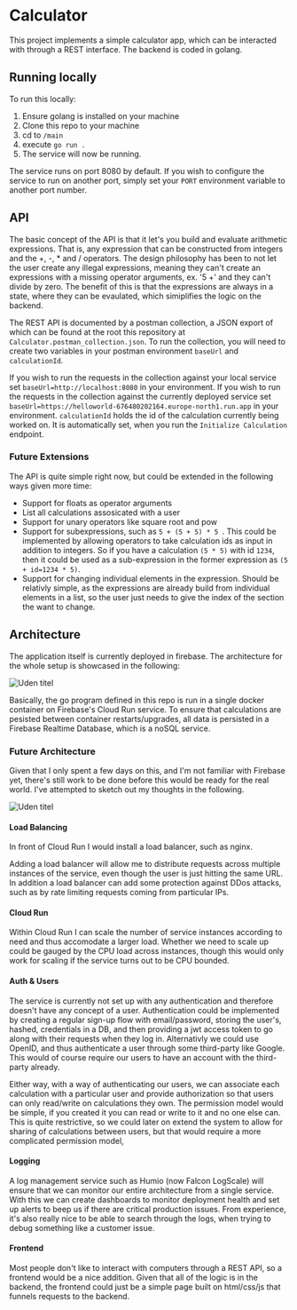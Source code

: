 # Calculator 
This project implements a simple calculator app, which can be interacted with through a REST interface.
The backend is coded in golang.

## Running locally
To run this locally:
1. Ensure golang is installed on your machine
2. Clone this repo to your machine
3. cd to `/main`
4. execute `go run .`
5. The service will now be running.
 
The service runs on port 8080 by default. If you wish to configure the service to run on another port, simply set your `PORT` environment variable to another port number.

## API
The basic concept of the API is that it let's you build and evaluate arithmetic expressions. That is, any expression that can be constructed from integers and the +, -, * and / operators.
The design philosophy has been to not let the user create any illegal expressions, meaning they can't create an expressions with a missing operator arguments, ex. '5 +' and they can't divide by zero. The benefit of this is that the expressions are always in a state, where they can be evaulated, which simiplifies the logic on the backend.

The REST API is documented by a postman collection, a JSON export of which can be found at the root this repository at `Calculator.postman_collection.json`.
To run the collection, you will need to create two variables in your postman environment `baseUrl` and `calculationId`.

If you wish to run the requests in the collection against your local service set `baseUrl=http://localhost:8080` in your environment.
If you wish to run the requests in the collection against the currently deployed service set `baseUrl=https://helloworld-676480202164.europe-north1.run.app` in your environment.
`calculationId` holds the id of the calculation currently being worked on. It is automatically set, when you run the `Initialize Calculation` endpoint.

### Future Extensions
The API is quite simple right now, but could be extended in the following ways given more time:
* Support for floats as operator arguments
* List all calculations assosicated with a user
* Support for unary operators like square root and pow
* Support for subexpressions, such as  `5 + (5 + 5) * 5 `. This could be implemented by allowing operators to take calculation ids as input in addition to integers. So if you have a calculation `(5 * 5)` with id `1234`, then it could be used as a sub-expression in the former expression as `(5 + id=1234 * 5)`.
* Support for changing individual elements in the expression. Should be relativly simple, as the expressions are already build from individual elements in a list, so the user just needs to give the index of the section the want to change.

## Architecture
The application itself is currently deployed in firebase.
The architecture for the whole setup is showcased in the following:

![Uden titel](https://github.com/user-attachments/assets/06702f09-3e5c-4d73-bf1a-535de0f8d44f)

Basically, the go program defined in this repo is run in a single docker container on Firebase's Cloud Run service.
To ensure that calculations are pesisted between container restarts/upgrades, all data is persisted in a Firebase Realtime Database, which is a noSQL service.

### Future Architecture
Given that I only spent a few days on this, and I'm not familiar with Firebase yet, there's still work to be done before this would be ready for the real world.
I've attempted to sketch out my thoughts in the following.

![Uden titel](https://github.com/user-attachments/assets/9eb38e5d-9753-4840-8077-c9ff61b14ec1)

#### Load Balancing
In front of Cloud Run I would install a load balancer, such as nginx.

Adding a load balancer will allow me to distribute requests across multiple instances of the service, even though the user is just hitting the same URL. 
In addition a load balancer can add some protection against DDos attacks, such as by rate limiting requests coming from particular IPs.

#### Cloud Run
Within Cloud Run I can scale the number of service instances according to need and thus accomodate a larger load. Whether we need to scale up could be gauged by the CPU load across instances, though this would only work for scaling if the service turns out to be CPU bounded.

#### Auth & Users
The service is currently not set up with any authentication and therefore doesn't have any concept of a user.
Authentication could be implemented by creating a regular sign-up flow with email/password, storing the user's, hashed, credentials in a DB, and then providing a jwt access token to go along with their requests when they log in.
Alternativly we could use OpenID, and thus authenticate a user through some third-party like Google. This would of course require our users to have an account with the third-party already.

Either way, with a way of authenticating our users, we can associate each calculation with a particular user and provide authorization so that users can only read/write on calculations they own.
The permission model would be simple, if you created it you can read or write to it and no one else can.
This is quite restrictive, so we could later on extend the system to allow for sharing of calculations between users, but that would require a more complicated permission model,

#### Logging
A log management service such as Humio (now Falcon LogScale) will ensure that we can monitor our entire architecture from a single service. 
With this we can create dashboards to monitor deployment health and set up alerts to beep us if there are critical production issues.
From experience, it's also really nice to be able to search through the logs, when trying to debug something like a customer issue.

#### Frontend
Most people don't like to interact with computers through a REST API, so a frontend would be a nice addition.
Given that all of the logic is in the backend, the frontend could just be a simple page built on html/css/js that funnels requests to the backend.
